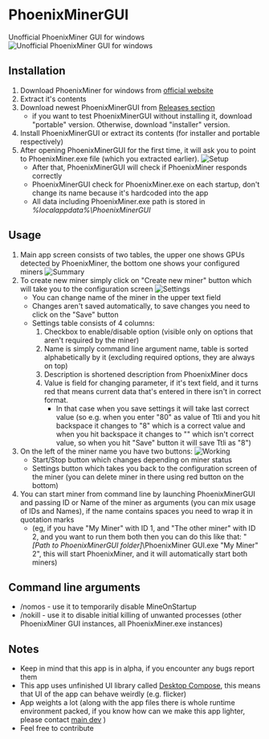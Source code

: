 # PhoenixMinerGUI
Unofficial PhoenixMiner GUI for windows
![Unofficial PhoenixMiner GUI for windows](/src/main/resources/icon.png?raw=true "Unofficial PhoenixMiner GUI for windows")

## Installation
1. Download PhoenixMiner for windows from [official website](https://phoenixminer.org)
2. Extract it's contents
3. Download newest PhoenixMinerGUI from [Releases section](https://github.com/KamilKurde/PhoenixMinerGUI/releases)
   * if you want to test PhoenixMinerGUI without installing it, download "portable" version. Otherwise, download "installer" version.
4. Install PhoenixMinerGUI or extract its contents (for installer and portable respectively)
5. After opening PhoenixMinerGUI for the first time, it will ask you to point to PhoenixMiner.exe file (which you extracted earlier).
![Setup](../assets/Setup.jpg?raw=true)
   * After that, PhoenixMinerGUI will check if PhoenixMiner responds correctly
   * PhoenixMinerGUI check for PhoenixMiner.exe on each startup, don't change its name because it's hardcoded into the app
   * All data including PhoenixMiner.exe path is stored in *%localappdata%\PhoenixMinerGUI*

## Usage
1. Main app screen consists of two tables, the upper one shows GPUs detected by PhoenixMiner, the bottom one shows your configured miners
![Summary](../assets/Summary.png?raw=true)
3. To create new miner simply click on "Create new miner" button which will take you to the configuration screen
![Settings](../assets/Settings.png?raw=true)
   * You can change name of the miner in the upper text field
   * Changes aren't saved automatically, to save changes you need to click on the "Save" button
   * Settings table consists of 4 columns:
     1. Checkbox to enable/disable option (visible only on options that aren't required by the miner)
     2. Name is simply command line argument name, table is sorted alphabetically by it (excluding required options, they are always on top)
     3. Description is shortened description from PhoenixMiner docs
     4. Value is field for changing parameter, if it's text field, and it turns red that means current data that's entered in there isn't in correct format.
        * In that case when you save settings it will take last correct value (so e.g. when you enter "80" as value of Ttli and you hit backspace it changes to "8" which is a correct value and when you hit backspace it changes to "" which isn't correct value, so when you hit "Save" button it will save Ttli as "8")
4. On the left of the miner name you have two buttons:
![Working](../assets/Working.png?raw=true)
   * Start/Stop button which changes depending on miner status
   * Settings button which takes you back to the configuration screen of the miner (you can delete miner in there using red button on the bottom)
5. You can start miner from command line by launching PhoenixMinerGUI and passing ID or Name of the miner as arguments (you can mix usage of IDs and Names), if the name contains spaces you need to wrap it in quotation marks
   * (eg, if you have "My Miner" with ID 1, and "The other miner" with ID 2, and you want to run them both then you can do this like that: "*[Path to PhoenixMinerGUI folder]*\PhoenixMiner GUI.exe "My Miner" 2", this will start PhoenixMiner, and it will 
      automatically start both miners)

## Command line arguments
* /nomos - use it to temporarily disable MineOnStartup
* /nokill - use it to disable initial killing of unwanted processes (other PhoenixMiner GUI instances, all PhoenixMiner.exe instances)

## Notes
* Keep in mind that this app is in alpha, if you encounter any bugs report them
* This app uses unfinished UI library called [Desktop Compose](https://www.jetbrains.com/lp/compose/), this means that UI of the app can behave weirdly (e.g. flicker)
* App weights a lot (along with the app files there is whole runtime environment packed, if you know how can we make this app lighter, please contact [main dev](https://github.com/KamilKurde) )
* Feel free to contribute